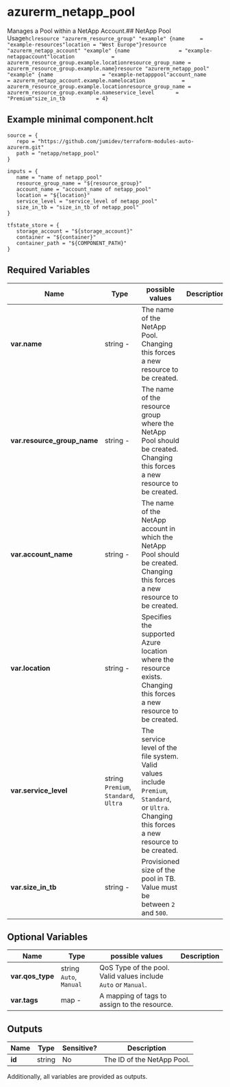# azurerm_netapp_pool

Manages a Pool within a NetApp Account.## NetApp Pool Usage```hclresource "azurerm_resource_group" "example" {name     = "example-resources"location = "West Europe"}resource "azurerm_netapp_account" "example" {name                = "example-netappaccount"location            = azurerm_resource_group.example.locationresource_group_name = azurerm_resource_group.example.name}resource "azurerm_netapp_pool" "example" {name                = "example-netapppool"account_name        = azurerm_netapp_account.example.namelocation            = azurerm_resource_group.example.locationresource_group_name = azurerm_resource_group.example.nameservice_level       = "Premium"size_in_tb          = 4}```

## Example minimal component.hclt

```hcl
source = {
   repo = "https://github.com/jumidev/terraform-modules-auto-azurerm.git" 
   path = "netapp/netapp_pool" 
}

inputs = {
   name = "name of netapp_pool" 
   resource_group_name = "${resource_group}" 
   account_name = "account_name of netapp_pool" 
   location = "${location}" 
   service_level = "service_level of netapp_pool" 
   size_in_tb = "size_in_tb of netapp_pool" 
}

tfstate_store = {
   storage_account = "${storage_account}" 
   container = "${container}" 
   container_path = "${COMPONENT_PATH}" 
}

```

## Required Variables

| Name | Type |  possible values |  Description |
| ---- | --------- |  ----------- | ----------- |
| **var.name** | string  -  |  The name of the NetApp Pool. Changing this forces a new resource to be created. | 
| **var.resource_group_name** | string  -  |  The name of the resource group where the NetApp Pool should be created. Changing this forces a new resource to be created. | 
| **var.account_name** | string  -  |  The name of the NetApp account in which the NetApp Pool should be created. Changing this forces a new resource to be created. | 
| **var.location** | string  -  |  Specifies the supported Azure location where the resource exists. Changing this forces a new resource to be created. | 
| **var.service_level** | string  `Premium`, `Standard`, `Ultra`  |  The service level of the file system. Valid values include `Premium`, `Standard`, or `Ultra`. Changing this forces a new resource to be created. | 
| **var.size_in_tb** | string  -  |  Provisioned size of the pool in TB. Value must be between `2` and `500`. | 

## Optional Variables

| Name | Type |  possible values |  Description |
| ---- | --------- |  ----------- | ----------- |
| **var.qos_type** | string  `Auto`, `Manual`  |  QoS Type of the pool. Valid values include `Auto` or `Manual`. | 
| **var.tags** | map  -  |  A mapping of tags to assign to the resource. | 



## Outputs

| Name | Type | Sensitive? | Description |
| ---- | ---- | --------- | --------- |
| **id** | string | No  | The ID of the NetApp Pool. | 

Additionally, all variables are provided as outputs.
